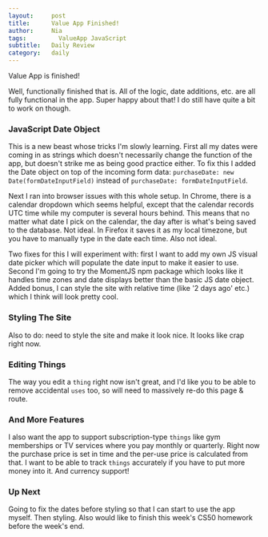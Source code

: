 ```yaml
---
layout:     post
title:      Value App Finished!
author:     Nia
tags: 		  ValueApp JavaScript
subtitle:  	Daily Review
category:   daily
---
```


Value App is finished! 

Well, functionally finished that is. All of the logic, date additions, etc. are all fully functional in the app. Super happy about that! I do still have quite a bit to work on though.

### JavaScript Date Object

This is a new beast whose tricks I'm slowly learning. First all my dates were coming in as strings which doesn't necessarily change the function of the app, but doesn't strike me as being good practice either. To fix this I added the Date object on top of the incoming form data: `purchaseDate: new Date(formDateInputField)` instead of `purchaseDate: formDateInputField`. 

Next I ran into browser issues with this whole setup. In Chrome, there is a calendar dropdown which seems helpful, except that the calendar records UTC time while my computer is several hours behind. This means that no matter what date I pick on the calendar, the day after is what's being saved to the database. Not ideal. In Firefox it saves it as my local timezone, but you have to manually type in the date each time. Also not ideal. 

Two fixes for this I will experiment with: first I want to add my own JS visual date picker which will populate the date input to make it easier to use. Second I'm going to try the MomentJS npm package which looks like it handles time zones and date displays better than the basic JS date object. Added bonus, I can style the site with relative time (like '2 days ago' etc.) which I think will look pretty cool.

### Styling The Site

Also to do: need to style the site and make it look nice. It looks like crap right now.

### Editing Things

The way you edit a `thing` right now isn't great, and I'd like you to be able to remove accidental `uses` too, so will need to massively re-do this page & route.

### And More Features

I also want the app to support subscription-type `things` like gym memberships or TV services where you pay monthly or quarterly. Right now the purchase price is set in time and the per-use price is calculated from that. I want to be able to track `things` accurately if you have to put more money into it. And currency support!

### Up Next

Going to fix the dates before styling so that I can start to use the app myself. Then styling. Also would like to finish this week's CS50 homework before the week's end.